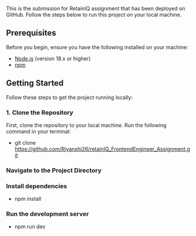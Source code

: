This is the submission for RetainIQ assignment that has been deployed on GitHub. Follow the steps below to run this project on your local machine.

## Prerequisites

Before you begin, ensure you have the following installed on your machine:

- [Node.js](https://nodejs.org/) (version 18.x or higher)
- [npm](https://www.npmjs.com/) 

## Getting Started

Follow these steps to get the project running locally:

### 1. Clone the Repository
First, clone the repository to your local machine. Run the following command in your terminal:
- git clone https://github.com/Riyanshi26/retainIQ_FrontendEngineer_Assignment.git

### Navigate to the Project Directory
### Install dependencies
- npm install

### Run the development server
- npm run dev
